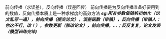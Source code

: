前向传播（求误差），反向传播（误差回传）
前向传播是为反向传播准备好要用到的数值，反向传播本质上是一种求梯度的高效方法
***eg:所有参数值随机初始化（论文乱写一通），前向传播（提交论文），误差函数（审稿），反向传播（审稿人：你这不行，改！），参数更新（修改论文），前向传播，…；反反复复，论文发表（模型训练完毕)***

